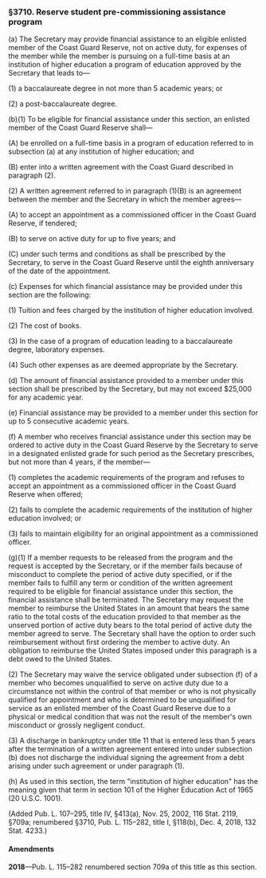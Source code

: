 ### §3710. Reserve student pre-commissioning assistance program ###

(a) The Secretary may provide financial assistance to an eligible enlisted member of the Coast Guard Reserve, not on active duty, for expenses of the member while the member is pursuing on a full-time basis at an institution of higher education a program of education approved by the Secretary that leads to—

(1) a baccalaureate degree in not more than 5 academic years; or

(2) a post-baccalaureate degree.

(b)(1) To be eligible for financial assistance under this section, an enlisted member of the Coast Guard Reserve shall—

(A) be enrolled on a full-time basis in a program of education referred to in subsection (a) at any institution of higher education; and

(B) enter into a written agreement with the Coast Guard described in paragraph (2).

(2) A written agreement referred to in paragraph (1)(B) is an agreement between the member and the Secretary in which the member agrees—

(A) to accept an appointment as a commissioned officer in the Coast Guard Reserve, if tendered;

(B) to serve on active duty for up to five years; and

(C) under such terms and conditions as shall be prescribed by the Secretary, to serve in the Coast Guard Reserve until the eighth anniversary of the date of the appointment.

(c) Expenses for which financial assistance may be provided under this section are the following:

(1) Tuition and fees charged by the institution of higher education involved.

(2) The cost of books.

(3) In the case of a program of education leading to a baccalaureate degree, laboratory expenses.

(4) Such other expenses as are deemed appropriate by the Secretary.

(d) The amount of financial assistance provided to a member under this section shall be prescribed by the Secretary, but may not exceed $25,000 for any academic year.

(e) Financial assistance may be provided to a member under this section for up to 5 consecutive academic years.

(f) A member who receives financial assistance under this section may be ordered to active duty in the Coast Guard Reserve by the Secretary to serve in a designated enlisted grade for such period as the Secretary prescribes, but not more than 4 years, if the member—

(1) completes the academic requirements of the program and refuses to accept an appointment as a commissioned officer in the Coast Guard Reserve when offered;

(2) fails to complete the academic requirements of the institution of higher education involved; or

(3) fails to maintain eligibility for an original appointment as a commissioned officer.

(g)(1) If a member requests to be released from the program and the request is accepted by the Secretary, or if the member fails because of misconduct to complete the period of active duty specified, or if the member fails to fulfill any term or condition of the written agreement required to be eligible for financial assistance under this section, the financial assistance shall be terminated. The Secretary may request the member to reimburse the United States in an amount that bears the same ratio to the total costs of the education provided to that member as the unserved portion of active duty bears to the total period of active duty the member agreed to serve. The Secretary shall have the option to order such reimbursement without first ordering the member to active duty. An obligation to reimburse the United States imposed under this paragraph is a debt owed to the United States.

(2) The Secretary may waive the service obligated under subsection (f) of a member who becomes unqualified to serve on active duty due to a circumstance not within the control of that member or who is not physically qualified for appointment and who is determined to be unqualified for service as an enlisted member of the Coast Guard Reserve due to a physical or medical condition that was not the result of the member's own misconduct or grossly negligent conduct.

(3) A discharge in bankruptcy under title 11 that is entered less than 5 years after the termination of a written agreement entered into under subsection (b) does not discharge the individual signing the agreement from a debt arising under such agreement or under paragraph (1).

(h) As used in this section, the term "institution of higher education" has the meaning given that term in section 101 of the Higher Education Act of 1965 (20 U.S.C. 1001).

(Added Pub. L. 107–295, title IV, §413(a), Nov. 25, 2002, 116 Stat. 2119, §709a; renumbered §3710, Pub. L. 115–282, title I, §118(b), Dec. 4, 2018, 132 Stat. 4233.)

#### Amendments ####

**2018**—Pub. L. 115–282 renumbered section 709a of this title as this section.